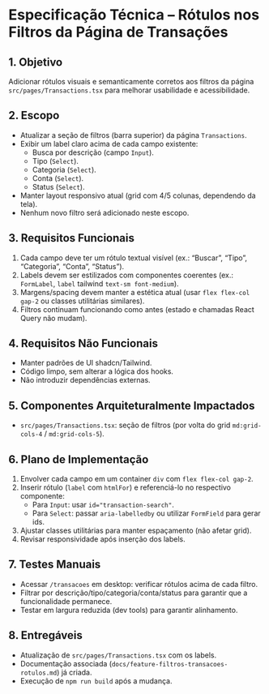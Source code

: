 # Especificação Técnica – Rótulos nos Filtros da Página de Transações

## 1. Objetivo
Adicionar rótulos visuais e semanticamente corretos aos filtros da página `src/pages/Transactions.tsx` para melhorar usabilidade e acessibilidade.

## 2. Escopo
- Atualizar a seção de filtros (barra superior) da página `Transactions`.
- Exibir um label claro acima de cada campo existente:
  - Busca por descrição (campo `Input`).
  - Tipo (`Select`).
  - Categoria (`Select`).
  - Conta (`Select`).
  - Status (`Select`).
- Manter layout responsivo atual (grid com 4/5 colunas, dependendo da tela).
- Nenhum novo filtro será adicionado neste escopo.

## 3. Requisitos Funcionais
1. Cada campo deve ter um rótulo textual visível (ex.: “Buscar”, “Tipo”, “Categoria”, “Conta”, “Status”).
2. Labels devem ser estilizados com componentes coerentes (ex.: `FormLabel`, `label` tailwind `text-sm font-medium`).
3. Margens/spacing devem manter a estética atual (usar `flex flex-col gap-2` ou classes utilitárias similares).
4. Filtros continuam funcionando como antes (estado e chamadas React Query não mudam).

## 4. Requisitos Não Funcionais
- Manter padrões de UI shadcn/Tailwind.
- Código limpo, sem alterar a lógica dos hooks.
- Não introduzir dependências externas.

## 5. Componentes Arquiteturalmente Impactados
- `src/pages/Transactions.tsx`: seção de filtros (por volta do grid `md:grid-cols-4` / `md:grid-cols-5`).

## 6. Plano de Implementação
1. Envolver cada campo em um container `div` com `flex flex-col gap-2`.
2. Inserir rótulo (`label` com `htmlFor`) e referenciá-lo no respectivo componente:
   - Para `Input`: usar `id="transaction-search"`.
   - Para `Select`: passar `aria-labelledby` ou utilizar `FormField` para gerar ids.
3. Ajustar classes utilitárias para manter espaçamento (não afetar grid).
4. Revisar responsividade após inserção dos labels.

## 7. Testes Manuais
- Acessar `/transacoes` em desktop: verificar rótulos acima de cada filtro.
- Filtrar por descrição/tipo/categoria/conta/status para garantir que a funcionalidade permanece.
- Testar em largura reduzida (dev tools) para garantir alinhamento.

## 8. Entregáveis
- Atualização de `src/pages/Transactions.tsx` com os labels.
- Documentação associada (`docs/feature-filtros-transacoes-rotulos.md`) já criada.
- Execução de `npm run build` após a mudança.
